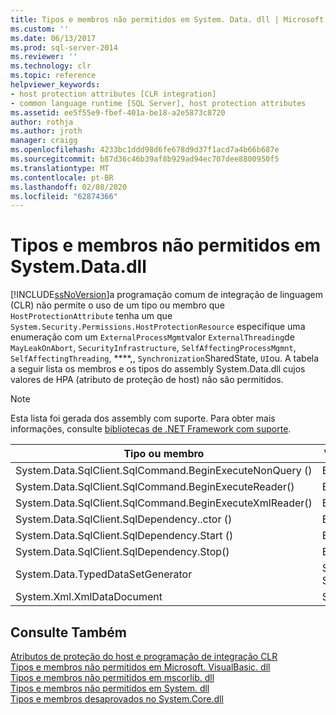 ```yaml
---
title: Tipos e membros não permitidos em System. Data. dll | Microsoft Docs
ms.custom: ''
ms.date: 06/13/2017
ms.prod: sql-server-2014
ms.reviewer: ''
ms.technology: clr
ms.topic: reference
helpviewer_keywords:
- host protection attributes [CLR integration]
- common language runtime [SQL Server], host protection attributes
ms.assetid: ee5f55e9-fbef-401a-be18-a2e5873c8720
author: rothja
ms.author: jroth
manager: craigg
ms.openlocfilehash: 4233bc1ddd98d6fe678d9d37f1acd7a4b66b687e
ms.sourcegitcommit: b87d36c46b39af8b929ad94ec707dee8800950f5
ms.translationtype: MT
ms.contentlocale: pt-BR
ms.lasthandoff: 02/08/2020
ms.locfileid: "62874366"
---
```

# <a name="disallowed-types-and-members-in-systemdatadll"></a>Tipos e membros não permitidos em System.Data.dll
  [!INCLUDE[ssNoVersion](../../includes/ssnoversion-md.md)]a programação comum de integração de linguagem (CLR) não permite o uso de um tipo ou membro que `HostProtectionAttribute` tenha um que `System.Security.Permissions.HostProtectionResource` especifique uma enumeração com um `ExternalProcessMgmt`valor `ExternalThreading`de `MayLeakOnAbort`, `SecurityInfrastructure`, `SelfAffectingProcessMgmnt`, `SelfAffectingThreading`, ****,, `Synchronization`SharedState, `UI`ou. A tabela a seguir lista os membros e os tipos do assembly System.Data.dll cujos valores de HPA (atributo de proteção de host) não são permitidos.  
  
> [!NOTE]  
>  Esta lista foi gerada dos assembly com suporte. Para obter mais informações, consulte [bibliotecas de .NET Framework com suporte](../clr-integration/database-objects/supported-net-framework-libraries.md).  
  
|Tipo ou membro|Valor(es) de HPA|  
|--------------------|--------------------|  
|System.Data.SqlClient.SqlCommand.BeginExecuteNonQuery ()|ExternalThreading|  
|System.Data.SqlClient.SqlCommand.BeginExecuteReader()|ExternalThreading|  
|System.Data.SqlClient.SqlCommand.BeginExecuteXmlReader()|ExternalThreading|  
|System.Data.SqlClient.SqlDependency..ctor ()|ExternalThreading|  
|System.Data.SqlClient.SqlDependency.Start ()|ExternalThreading|  
|System.Data.SqlClient.SqlDependency.Stop()|ExternalThreading|  
|System.Data.TypedDataSetGenerator|SharedState, Sincronização|  
|System.Xml.XmlDataDocument|Synchronization|  
  
## <a name="see-also"></a>Consulte Também  
 [Atributos de proteção do host e programação de integração CLR](host-protection-attributes-and-clr-integration-programming.md)   
 [Tipos e membros não permitidos em Microsoft. VisualBasic. dll](disallowed-types-and-members-in-microsoft-visualbasic-dll.md)   
 [Tipos e membros não permitidos em mscorlib. dll](disallowed-types-and-members-in-mscorlib-dll.md)   
 [Tipos e membros não permitidos em System. dll](disallowed-types-and-members-in-system-dll.md)   
 [Tipos e membros desaprovados no System.Core.dll](disallowed-types-and-members-in-system-core-dll.md)  
  
  
